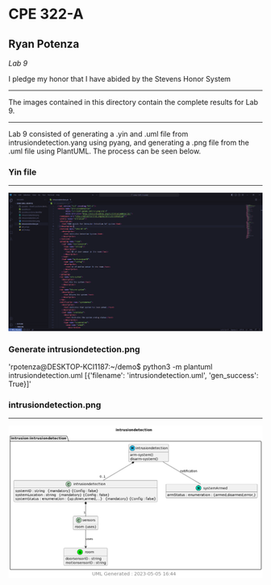 # CPE 322-A
## Ryan Potenza
*Lab 9*

I pledge my honor that I have abided by the Stevens Honor System

---
The images contained in this directory contain the complete results for Lab 9.

---
Lab 9 consisted of generating a .yin and .uml file from intrusiondetection.yang using pyang, and generating a .png file from the .uml file using PlantUML. The process can be seen below.

### Yin file
---
![ghdl setup](https://github.com/RyanPotenza/PotenzaCPE-322A/blob/main/Lab9/yin.png)

### Generate intrusiondetection.png
'rpotenza@DESKTOP-KCI1187:~/demo$ python3 -m plantuml intrusiondetection.uml
[{'filename': 'intrusiondetection.uml', 'gen_success': True}]'

### intrusiondetection.png
---
![intrusiondetection.png](https://github.com/RyanPotenza/PotenzaCPE-322A/blob/main/Lab9/intrusiondetection.png)
